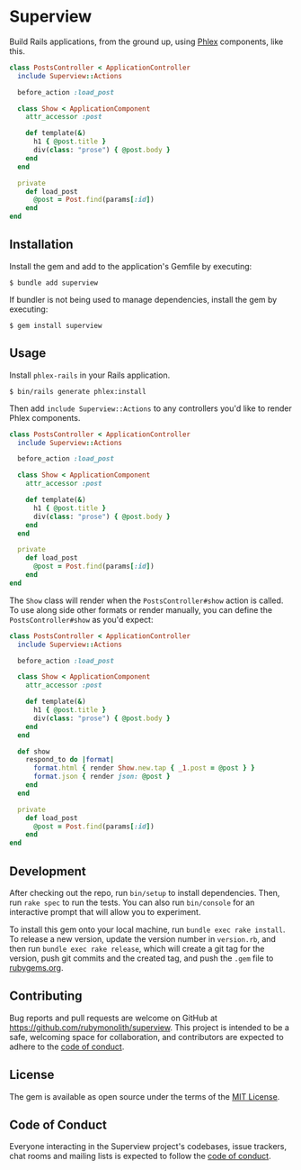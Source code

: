 # Superview

Build Rails applications, from the ground up, using [Phlex](https://www.phlex.fun/) components, like this.

```ruby
class PostsController < ApplicationController
  include Superview::Actions

  before_action :load_post

  class Show < ApplicationComponent
    attr_accessor :post

    def template(&)
      h1 { @post.title }
      div(class: "prose") { @post.body }
    end
  end

  private
    def load_post
      @post = Post.find(params[:id])
    end
end
```

## Installation

Install the gem and add to the application's Gemfile by executing:

    $ bundle add superview

If bundler is not being used to manage dependencies, install the gem by executing:

    $ gem install superview

## Usage

Install `phlex-rails` in your Rails application.

    $ bin/rails generate phlex:install

Then add `include Superview::Actions` to any controllers you'd like to render Phlex components.

```ruby
class PostsController < ApplicationController
  include Superview::Actions

  before_action :load_post

  class Show < ApplicationComponent
    attr_accessor :post

    def template(&)
      h1 { @post.title }
      div(class: "prose") { @post.body }
    end
  end

  private
    def load_post
      @post = Post.find(params[:id])
    end
end
```

The `Show` class will render when the `PostsController#show` action is called. To use along side other formats or render manually, you can define the `PostsController#show` as you'd expect:

```ruby
class PostsController < ApplicationController
  include Superview::Actions

  before_action :load_post

  class Show < ApplicationComponent
    attr_accessor :post

    def template(&)
      h1 { @post.title }
      div(class: "prose") { @post.body }
    end
  end

  def show
    respond_to do |format|
      format.html { render Show.new.tap { _1.post = @post } }
      format.json { render json: @post }
    end
  end

  private
    def load_post
      @post = Post.find(params[:id])
    end
end
```

## Development

After checking out the repo, run `bin/setup` to install dependencies. Then, run `rake spec` to run the tests. You can also run `bin/console` for an interactive prompt that will allow you to experiment.

To install this gem onto your local machine, run `bundle exec rake install`. To release a new version, update the version number in `version.rb`, and then run `bundle exec rake release`, which will create a git tag for the version, push git commits and the created tag, and push the `.gem` file to [rubygems.org](https://rubygems.org).

## Contributing

Bug reports and pull requests are welcome on GitHub at https://github.com/rubymonolith/superview. This project is intended to be a safe, welcoming space for collaboration, and contributors are expected to adhere to the [code of conduct](https://github.com/rubymonolith/superview/blob/main/CODE_OF_CONDUCT.md).

## License

The gem is available as open source under the terms of the [MIT License](https://opensource.org/licenses/MIT).

## Code of Conduct

Everyone interacting in the Superview project's codebases, issue trackers, chat rooms and mailing lists is expected to follow the [code of conduct](https://github.com/rubymonolith/superview/blob/main/CODE_OF_CONDUCT.md).
